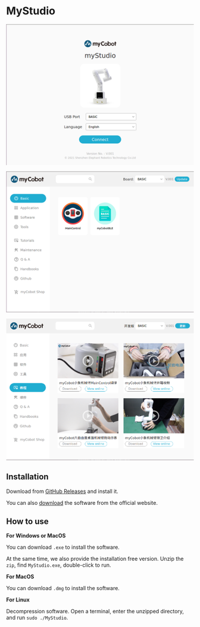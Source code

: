 # MyStudio

![demo 1](./res/Screenshot-1.png)

![demo 2](./res/Screenshot-2.png)

![demo 3](./res/Screenshot-3.png)

## Installation

Download from [GitHub Releases](https://github.com/elephantrobotics/MyStudio/releases) and install it.

You can also [download](https://www.elephantrobotics.com/myCobot/#myStudio) the software from the official website.

## How to use

**For Windows or MacOS**

You can download `.exe` to install the software.

At the same time, we also provide the installation free version. Unzip the `zip`, find `MyStudio.exe`, double-click to run.

**For MacOS**

You can download `.dmg` to install the software.

**For Linux**

Decompression software. Open a terminal, enter the unzipped directory, and run `sudo ./MyStudio`.
